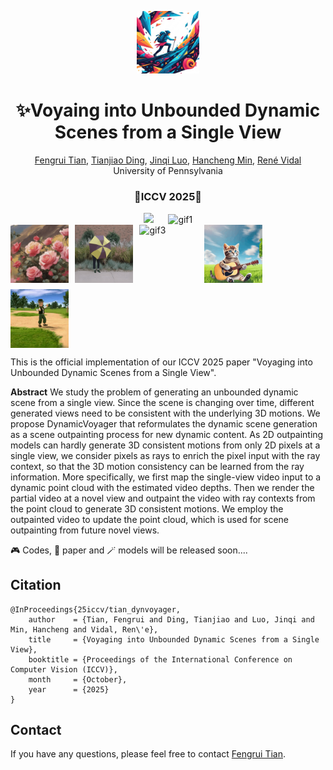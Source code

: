 <p align="center">
    <img src="assets\dynamicvoyager_icon2.jpg" height=100>
</p>
<div align="center">

# ✨Voyaing into Unbounded Dynamic Scenes from a Single View

<p align="center">
<a href="https://tianfr.github.io/">Fengrui Tian</a>,
<a href="https://tianjiaoding.com/">Tianjiao Ding</a>,
<a href="https://peterljq.github.io/">Jinqi Luo</a>,
<a href="https://hanchmin.github.io/">Hancheng Min</a>,
<a href="http://vision.jhu.edu/rvidal.html">René Vidal</a>
<br>
    University of Pennsylvania
</p>
<h3 align="center">🌟ICCV 2025🌟</h3>
<!-- <a href=""><img src='https://img.shields.io/badge/arXiv-2507.02813-b31b1b.svg'></a> &nbsp;&nbsp;&nbsp;&nbsp; -->
<a href=""><img src='https://img.shields.io/badge/Project-Page-Green'></a> &nbsp;&nbsp;&nbsp;&nbsp;
<img src="assets\dynamicvoyager_teaser.gif" alt="gif1" style="flex: 1 1 20%; max-width: 98%;">
</div>

<div style="display: flex; flex-wrap: wrap; gap: 10px;">
  <img src="assets\rose.gif" alt="gif1" style="flex: 1 1 20%; max-width: 18.5%;">
  <img src="assets\umbrella.gif" alt="gif2" style="flex: 1 1 20%; max-width: 18.5%;">
  <img src="assets\village1.gif" alt="gif3" style="flex: 1 1 20%; max-width: 18.5%;">
  <img src="assets\cat.gif" alt="gif4" style="flex: 1 1 20%; max-width: 18.5%;">
  <img src="assets\cartoon.gif" alt="gif5" style="flex: 1 1 20%; max-width: 18.5%;">
</div>


This is the official implementation of our ICCV 2025 paper "Voyaging into Unbounded Dynamic Scenes from a Single View".

**Abstract** We study the problem of generating an unbounded dynamic scene from a single view. Since the scene is changing over time, different generated views need to be consistent with the underlying 3D motions. We propose DynamicVoyager that reformulates the dynamic scene generation as a scene outpainting process for new dynamic content. As 2D outpainting models can hardly generate 3D consistent motions from only 2D pixels at a single view, we consider pixels as rays to enrich the pixel input with the ray context, so that the 3D motion consistency can be learned from the ray information. More specifically, we first map the single-view video input to a dynamic point cloud with the estimated video depths. Then we render the partial video at a novel view and outpaint the video with ray contexts from the point cloud to generate 3D consistent motions. We employ the outpainted video to update the point cloud, which is used for scene outpainting from future novel views.

🎮 Codes, 📖 paper and 🪄 models will be released soon....



## Citation
```
@InProceedings{25iccv/tian_dynvoyager,
    author    = {Tian, Fengrui and Ding, Tianjiao and Luo, Jinqi and Min, Hancheng and Vidal, Ren\'e},
    title     = {Voyaging into Unbounded Dynamic Scenes from a Single View},
    booktitle = {Proceedings of the International Conference on Computer Vision (ICCV)},
    month     = {October},
    year      = {2025}
}
```

## Contact
If you have any questions, please feel free to contact [Fengrui Tian](https://tianfr.github.io).
